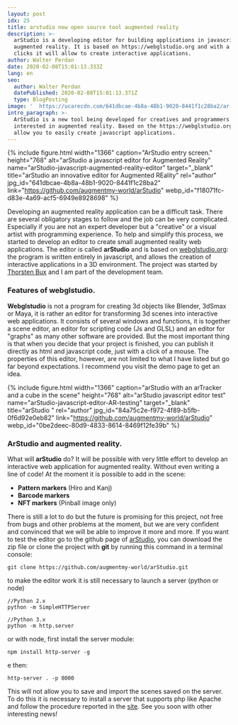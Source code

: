 ```yaml
---
layout: post
idx: 25
title: arstudio new open source tool augmented reality
description: >-
  arStudio is a developing editor for building applications in javascript for
  augmented reality. It is based on https://webglstudio.org and with a few
  clicks it will allow to create interactive applications.
author: Walter Perdan
date: 2020-02-08T15:01:13.333Z
lang: en
seo:
  author: Walter Perdan
  datePublished: 2020-02-08T15:01:13.371Z
  type: BlogPosting
image: '  https://ucarecdn.com/641dbcae-4b8a-48b1-9020-8441f1c28ba2/ar-Studio-javascript-augmented-reality-editor.jpg'
intro_paragraph: >-
  ArStudio is a new tool being developed for creatives and programmers
  interested in augmented reality. Based on the https://webglstudio.org will
  allow you to easily create javascript applications.
---
```

{% include figure.html width="1366" caption="ArStudio entry screen." height="768" alt="arStudio a javascript editor for Augmented Reality" name="arStudio-javascript-augmented-reality-editor" target="_blank" title="arStudio an innovative editor for Augmented REality" rel="author" jpg_id="641dbcae-4b8a-48b1-9020-8441f1c28ba2" link="https://github.com/augmentmy-world/arStudio" webp_id="f18071fc-d83e-4a69-acf5-6949e8928698" %}

Developing an augmented reality application can be a difficult task. There are several obligatory stages to follow and the job can be very complicated. Especially if you are not an expert developer but a "creative" or a visual artist with programming experience. To help and simplify this process, we started to develop an editor to create small augmented reality web applications. The editor is called  **arStudio**  and is based on [webglstudio.org](https://webglstudio.org/): the program is written entirely in javascript, and allows the creation of interactive applications in a 3D environment. The project was started by [Thorsten Bux](https://augmentmy.world/) and I am part of the development team.

### Features of webglstudio.

**Webglstudio**  is not a program for creating 3d objects like Blender, 3dSmax or Maya, it is rather an editor for transforming 3d scenes into interactive web applications. It consists of several windows and functions, it is together a scene editor, an editor for scripting code (Js and GLSL) and an editor for "graphs" as many other software are provided. But the most important thing is that when you decide that your project is finished, you can publish it directly as html and javascript code, just with a click of a mouse. The properties of this editor, however, are not limited to what I have listed but go far beyond expectations. I recommend you visit the demo page to get an idea.

{% include figure.html width="1366" caption="arStudio with an arTracker and a cube in the scene" height="768" alt="arStudio javascript editor test" name="arStudio-javascript-editor-AR-testing" target="_blank" title="arStudio " rel="author" jpg_id="84a75c2e-f972-4f89-b5fb-0f6d92e0eb82" link="https://github.com/augmentmy-world/arStudio" webp_id="0be2deec-80d9-4833-8614-8469f12fe39b" %}

### ArStudio and augmented reality.

What will **arStudio** do? It will be possible with very little effort to develop an interactive web application for augmented reality. Without even writing a line of code! At the moment it is possible to add in the scene:

* **Pattern markers**  (Hiro and Kanj)
* **Barcode markers** 
* **NFT markers**  (Pinball image only)

There is still a lot to do but the future is promising for this project, not free from bugs and other problems at the moment, but we are very confident and convinced that we will be able to improve it more and more. If you want to test the editor go to the github page of [arStudio](https://github.com/augmentmy-world/arStudio), you can download the zip file or clone the project with  **git**  by running this command in a terminal console:

```
git clone https://github.com/augmentmy-world/arStudio.git
```

to make the editor work it is still necessary to launch a server (python or node)

```
//Python 2.x
python -m SimpleHTTPServer

//Python 3.x
python -m http.server
```

or with node, first install the server module:

```
npm install http-server -g
```

e then:

```
http-server . -p 8000
```

This will not allow you to save and import the scenes saved on the server. To do this it is necessary to install a server that supports php like Apache and follow the procedure reported in the [site](https://github.com/augmentmy-world/arStudio#installing). See you soon with other interesting news!

